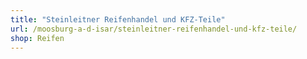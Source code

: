 ```yaml
---
title: "Steinleitner Reifenhandel und KFZ-Teile"
url: /moosburg-a-d-isar/steinleitner-reifenhandel-und-kfz-teile/
shop: Reifen
---
```

